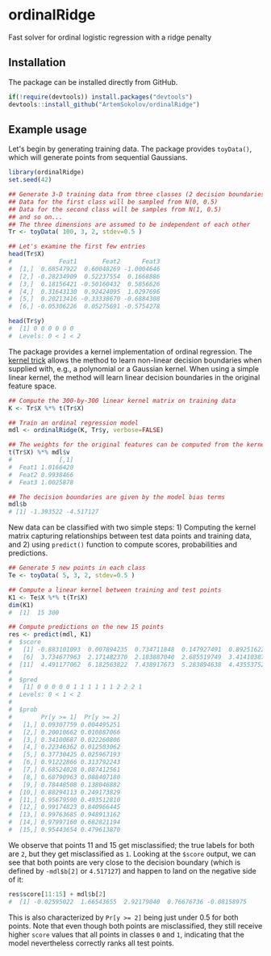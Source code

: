 # ordinalRidge

Fast solver for ordinal logistic regression with a ridge penalty

## Installation

The package can be installed directly from GitHub.

```r
if(!require(devtools)) install.packages("devtools")
devtools::install_github("ArtemSokolov/ordinalRidge")
```

## Example usage

Let's begin by generating training data. The package provides `toyData()`, which will generate points from sequential Gaussians.

``` r
library(ordinalRidge)
set.seed(42)

## Generate 3-D training data from three classes (2 decision boundaries), 100 points in each class
## Data for the first class will be sampled from N(0, 0.5)
## Data for the second class will be samples from N(1, 0.5)
## and so on...
## The three dimensions are assumed to be independent of each other
Tr <- toyData( 100, 3, 2, stdev=0.5 )

## Let's examine the first few entries
head(Tr$X)
#             Feat1       Feat2      Feat3
#  [1,]  0.68547922  0.60048269 -1.0004646
#  [2,] -0.28234909  0.52237554  0.1668886
#  [3,]  0.18156421 -0.50160432  0.5856626
#  [4,]  0.31643130  0.92424095  1.0297696
#  [5,]  0.20213416 -0.33338670 -0.6884308
#  [6,] -0.05306226  0.05275691 -0.5754278

head(Tr$y)
#  [1] 0 0 0 0 0 0
#  Levels: 0 < 1 < 2
```

The package provides a kernel implementation of ordinal regression. The [kernel trick](https://en.wikipedia.org/wiki/Kernel_method#Mathematics:_the_kernel_trick) allows the method to learn non-linear decision boundaries when supplied with, e.g., a polynomial or a Gaussian kernel. When using a simple linear kernel, the method will learn linear decision boundaries in the original feature space.

``` r
## Compute the 300-by-300 linear kernel matrix on training data
K <- Tr$X %*% t(Tr$X)

## Train an ordinal regression model
mdl <- ordinalRidge(K, Tr$y, verbose=FALSE)

## The weights for the original features can be computed from the kernel weights
t(Tr$X) %*% mdl$v
#             [,1]
#  Feat1 1.0166420
#  Feat2 0.9938466
#  Feat3 1.0025878

## The decision boundaries are given by the model bias terms
mdl$b
# [1] -1.393522 -4.517127
```

New data can be classified with two simple steps: 1) Computing the kernel matrix capturing relationships between test data points and training data, and 2) using `predict()` function to compute scores, probabilities and predictions.

``` r
## Generate 5 new points in each class
Te <- toyData( 5, 3, 2, stdev=0.5 )

## Compute a linear kernel between training and test points
K1 <- Te$X %*% t(Tr$X)
dim(K1)
#  [1]  15 300

## Compute predictions on the new 15 points
res <- predict(mdl, K1)
#  $score
#   [1] -0.883101093  0.007894235  0.734711848  0.147927491  0.892516226
#   [6]  3.734677963  2.171482370  2.183887040  2.685519749  3.414103877
#  [11]  4.491177062  6.182563822  7.438917673  5.283894638  4.435537524
# 
#  $pred
#   [1] 0 0 0 0 0 1 1 1 1 1 1 2 2 2 1
#  Levels: 0 < 1 < 2
# 
#  $prob
#        Pr[y >= 1]  Pr[y >= 2]
#   [1,] 0.09307759 0.004495251
#   [2,] 0.20010662 0.010887066
#   [3,] 0.34100687 0.022260806
#   [4,] 0.22346362 0.012503062
#   [5,] 0.37730425 0.025967193
#   [6,] 0.91222866 0.313792243
#   [7,] 0.68524028 0.087412561
#   [8,] 0.68790963 0.088407180
#   [9,] 0.78448508 0.138046882
#  [10,] 0.88294113 0.249173829
#  [11,] 0.95679590 0.493512810
#  [12,] 0.99174823 0.840966445
#  [13,] 0.99763685 0.948913162
#  [14,] 0.97997160 0.682821194
#  [15,] 0.95443654 0.479613870
```

We observe that points 11 and 15 get misclassified; the true labels for both are `2`, but they get misclassified as `1`. Looking at the `$score` output, we can see that both points are very close to the decision boundary (which is defined by `-mdl$b[2]` or `4.517127`) and happen to land on the negative side of it:
``` r
res$score[11:15] + mdl$b[2]
#  [1] -0.02595022  1.66543655  2.92179040  0.76676736 -0.08158975
```
This is also characterized by `Pr[y >= 2]` being just under 0.5 for both points. Note that even though both points are misclassified, they still receive higher `score` values that all points in classes `0` and `1`, indicating that the model nevertheless correctly ranks all test points.
